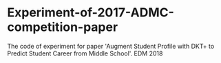 # Experiment-of-2017-ADMC-competition-paper
The code of experiment for paper 'Augment Student Profile with DKT+ to Predict Student Career from Middle School'. EDM 2018
